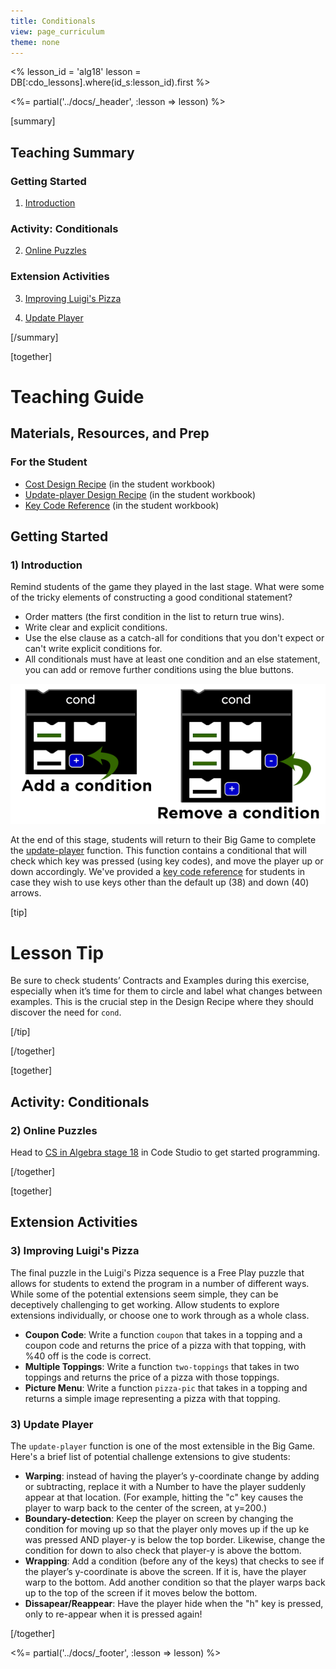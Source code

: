 ```yaml
---
title: Conditionals
view: page_curriculum
theme: none
---
```


<%
lesson_id = 'alg18'
lesson = DB[:cdo_lessons].where(id_s:lesson_id).first
%>

<%= partial('../docs/_header', :lesson => lesson) %>

[summary]

## Teaching Summary
### **Getting Started**
 
1) [Introduction](#GetStarted)  

### **Activity: Conditionals**  

2) [Online Puzzles](#Activity1)

### **Extension Activities**

3) [Improving Luigi's Pizza](#Extension1)

4) [Update Player](#Extension2)

[/summary]

[together]

# Teaching Guide

## Materials, Resources, and Prep
### For the Student
- [Cost Design Recipe](../docs/worksheets/cost.pdf) (in the student workbook)
- [Update-player Design Recipe](../docs/worksheets/update_player.pdf) (in the student workbook)
- [Key Code Reference](../docs/worksheets/keycode_ref.pdf) (in the student workbook)

## Getting Started

### <a name="GetStarted"></a> 1) Introduction

Remind students of the game they played in the last stage. What were some of the tricky elements of constructing a good conditional statement?

- Order matters (the first condition in the list to return true wins).
- Write clear and explicit conditions.
- Use the else clause as a catch-all for conditions that you don't expect or can't write explicit conditions for.
- All conditionals must have at least one condition and an else statement, you can add or remove further conditions using the blue buttons.

<img src="conditional.png" style="max-width: 100%; min-width: 300px"/>

At the end of this stage, students will return to their Big Game to complete the [update-player](../docs/worksheets/update_player.pdf) function. This function contains a conditional that will check which key was pressed (using key codes), and move the player up or down accordingly. We've provided a [key code reference](../docs/worksheets/keycode_ref.pdf) for students in case they wish to use keys other than the default up (38) and down (40) arrows.

[tip]

# Lesson Tip

Be sure to check students’ Contracts and Examples during this exercise, especially when it’s time for them to circle and label what changes between examples. This is the crucial step in the Design Recipe where they should discover the need for `cond`.

[/tip]

[/together]

[together]

## Activity: Conditionals
### <a name="Activity1"></a> 2) Online Puzzles

Head to [CS in Algebra stage 18](http://studio.code.org/s/algebra/lessons/18/levels/1) in Code Studio to get started programming.

[/together]

[together]

## Extension Activities
### <a name="Extension1"></a> 3) Improving Luigi's Pizza

The final puzzle in the Luigi's Pizza sequence is a Free Play puzzle that allows for students to extend the program in a number of different ways. While some of the potential extensions seem simple, they can be deceptively challenging to get working. Allow students to explore extensions individually, or choose one to work through as a whole class.


- **Coupon Code**: Write a function `coupon` that takes in a topping and a coupon code and returns the price of a pizza with that topping, with %40 off is the code is correct.
- **Multiple Toppings**: Write a function `two-toppings` that takes in two toppings and returns the price of a pizza with those toppings.
- **Picture Menu**: Write a function `pizza-pic` that takes in a topping and returns a simple image representing a pizza with that topping.

### <a name="Extension2"></a> 3) Update Player

The `update-player` function is one of the most extensible in the Big Game. Here's a brief list of potential challenge extensions to give students:

- **Warping**: instead of having the player’s y-coordinate change by adding or subtracting, replace it with a Number to have the player suddenly appear at that location. (For example, hitting the "c" key causes the player to warp back to the center of the screen, at y=200.)
- **Boundary-detection**: Keep the player on screen  by changing the condition for moving up so that the player only moves up if the up ke was pressed AND player-y is below the top border. Likewise, change the condition for down to also check that player-y is above the bottom.
- **Wrapping**: Add a condition (before any of the keys) that checks to see if the player’s y-coordinate is above the screen. If it is, have the player warp to the bottom. Add another condition so that the player warps back up to the top of the screen if it moves below the bottom.
- **Dissapear/Reappear**: Have the player hide when the "h" key is pressed, only to re-appear when it is pressed again!

[/together]

<%= partial('../docs/_footer', :lesson => lesson) %>